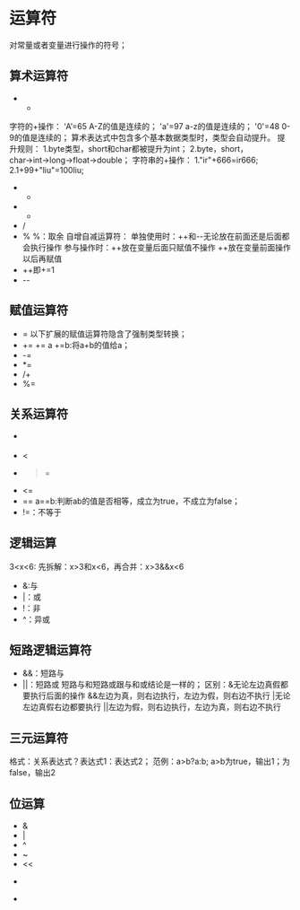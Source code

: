 # 运算符
对常量或者变量进行操作的符号；

## 算术运算符
  + +
  字符的+操作：
  ‘A’=65 A-Z的值是连续的；
  'a'=97 a-z的值是连续的；
  '0'=48 0-9的值是连续的；
  算术表达式中包含多个基本数据类型时，类型会自动提升。
  提升规则：
  1.byte类型，short和char都被提升为int；
  2.byte，short，char→int→long→float→double；
  字符串的+操作：
  1."ir"+666=ir666;
  2.1+99+"liu"=100liu;
  + -
  + *
  + /
  + %
  %：取余
  自增自减运算符：
  单独使用时：++和--无论放在前面还是后面都会执行操作
  参与操作时：++放在变量后面只赋值不操作
            ++放在变量前面操作以后再赋值
  + ++即+=1
  + --

## 赋值运算符

  + =
  以下扩展的赋值运算符隐含了强制类型转换；
  + +=
  +=   a +=b:将a+b的值给a；
  + -=
  + *=
  + /+
  + %=

## 关系运算符
  + >
  + <
  + >=
  + <=
  + ==
  a==b:判断ab的值是否相等，成立为true，不成立为false；
  + !=：不等于

## 逻辑运算
3<x<6:
先拆解：x>3和x<6，再合并：x>3&&x<6
  + &:与
  + |：或
  + !：非
  + ^：异或
  ## 短路逻辑运算符
  + &&：短路与
  + ||：短路或
  短路与和短路或跟与和或结论是一样的；
  区别：&无论左边真假都要执行后面的操作
       &&左边为真，则右边执行，左边为假，则右边不执行
       |无论左边真假右边都要执行
       ||左边为假，则右边执行，左边为真，则右边不执行
  
## 三元运算符
格式：关系表达式？表达式1：表达式2；
范例：a>b?a:b;
a>b为true，输出1；为false，输出2

## 位运算
  + &
  + |
  + ^
  + ~
  + <<
  + >>
  + >>>